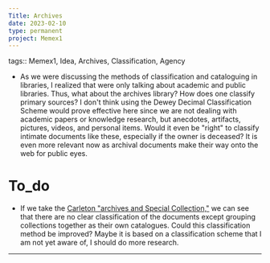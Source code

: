 ```yaml
---
Title: Archives
date: 2023-02-10
type: permanent
project: Memex1
---
```


tags::  Memex1, Idea, Archives, Classification, Agency

- As we were discussing the methods of classification and cataloguing in libraries, I realized that were only talking about academic and public libraries. Thus, what about the archives library? How does one classify primary sources? I don't think using the Dewey Decimal Classification Scheme would prove effective here since we are not dealing with academic papers or knowledge research, but anecdotes, artifacts, pictures, videos, and personal items. Would it even be "right" to classify intimate documents like these, especially if the owner is deceased? It is even more relevant now as archival documents make their way onto the web for public eyes. 

# To_do

- If we take the [Carleton "archives and Special Collection,"](https://library.carleton.ca/asc) we can see that there are no clear classification of the documents except grouping collections together as their own catalogues. Could this classification method be improved? Maybe it is based on a classification scheme that I am not yet aware of, I should do more research.

---